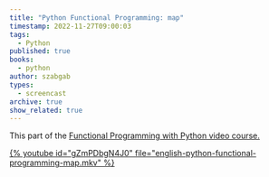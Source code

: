 ```yaml
---
title: "Python Functional Programming: map"
timestamp: 2022-11-27T09:00:03
tags:
  - Python
published: true
books:
  - python
author: szabgab
types:
  - screencast
archive: true
show_related: true
---
```



This part of the <a href="https://courses.code-maven.com/p/functional-programming-in-python">Functional Programming with Python</b> video course.


{% youtube id="gZmPDbgN4J0" file="english-python-functional-programming-map.mkv" %}
